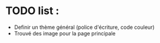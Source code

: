 # TODO list :
- Definir un thème général (police d'écriture, code couleur)
- Trouvé des image pour la page principale
